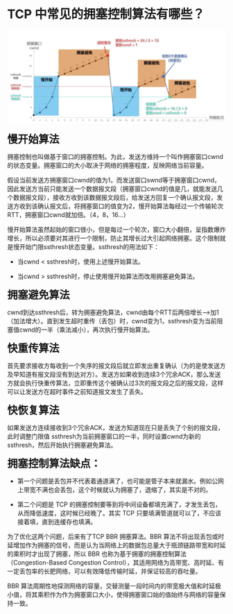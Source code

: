 # TCP 中常见的拥塞控制算法有哪些？

![img](./assets/image-20220327174532350.png)


<font size=5>**慢开始算法**</font>

拥塞控制也叫做基于窗口的拥塞控制。为此，发送方维持一个叫作拥塞窗口cwnd的状态变量。拥塞窗口的大小取决于网络的拥塞程度，反映网络当前容量。

假设当前发送方拥塞窗口cwnd的值为1，而发送窗口swnd等于拥塞窗口cwnd，因此发送方当前只能发送一个数据报文段（拥塞窗口cwnd的值是几，就能发送几个数据报文段），接收方收到该数据报文段后，给发送方回复一个确认报文段，发送方收到该确认报文后，将拥塞窗口的值变为2，慢开始算法每经过一个传输轮次RTT，拥塞窗口cwnd就加倍。（4，8，16...）

慢开始算法虽然起始的窗口很小，但是每过一个轮次，窗口大小翻倍，呈指数爆炸增长，所以必须要对其进行一个限制，防止其增长过大引起网络拥塞。这个限制就是慢开始门限ssthresh状态变量。ssthresh的用法如下：

- 当cwnd < ssthresh时，使用上述慢开始算法。

- 当cwnd > ssthresh时，停止使用慢开始算法而改用拥塞避免算法。


<font size=5>**拥塞避免算法**</font>

cwnd到达ssthresh后，转为拥塞避免算法，cwnd由每个RTT后两倍增长——>加1（加法增大）。直到发生超时重传（丢包）时，cwnd变为1，ssthresh变为当前阻塞值cwnd的一半（乘法减小），再次执行慢开始算法。


<font size=5>**快重传算法**</font>

首先要求接收方每收到一个失序的报文段后就立即发出重复确认（为的是使发送方及早知道有报文段没有到达对方）。发送方如果收到连续3个冗余ACK，那么发送方就会执行快重传算法，立即重传这个被确认过3次的报文段之后的报文段，这样可以让发送方在超时事件之前知道报文发生了丢失。


<font size=5>**快恢复算法**</font>

如果发送方连续接收到3个冗余ACK，发送方知道现在只是丢失了个别的报文段，此时调整门限值 ssthresh为当前拥塞窗口的一半，同时设置cwnd为新的ssthresh，然后开始执行拥塞避免算法。

<font size=5>**拥塞控制算法缺点：**</font>

- 第一个问题是丢包并不代表着通道满了，也可能是管子本来就漏水。例如公网上带宽不满也会丢包，这个时候就认为拥塞了，退缩了，其实是不对的。

- 第二个问题是 TCP 的拥塞控制要等到将中间设备都填充满了，才发生丢包，从而降低速度，这时候已经晚了。其实 TCP 只要填满管道就可以了，不应该接着填，直到连缓存也填满。

为了优化这两个问题，后来有了TCP BBR 拥塞算法。BBR 算法不将出现丢包或时延增加作为拥塞的信号，而是认为当网络上的数据包总量大于瓶颈链路带宽和时延的乘积时才出现了拥塞，所以 BBR 也称为基于拥塞的拥塞控制算法（Congestion-Based Congestion Control），其适用网络为高带宽、高时延、有一定丢包率的长肥网络，可以有效降低传输时延，并保证较高的吞吐量。

BBR 算法周期性地探测网络的容量，交替测量一段时间内的带宽极大值和时延极小值，将其乘积作为作为拥塞窗口大小，使得拥塞窗口始的值始终与网络的容量保持一致。



